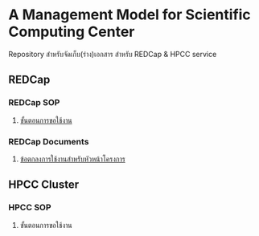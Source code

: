 # A Management Model for Scientific Computing Center 

Repository สำหรับจัดเก็บ(ร่าง)เอกสาร สำหรับ REDCap &amp; HPCC service

## REDCap 

### REDCap SOP
1. [ขั้นตอนการขอใช้งาน](redcap/01_redcap_usage_request.md)

### REDCap Documents
1. [ข้อตกลงการใช้งานสำหรับหัวหน้าโครงการ](redcap/00_redcap_user_agreement.md)

## HPCC Cluster

### HPCC SOP
1. ขั้นตอนการขอใช้งาน
